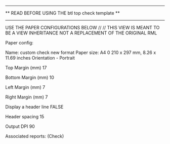 **************************************************
** READ BEFORE USING THE btl top check template **
**************************************************

USE THE PAPER CONFIGURATIONS BELOW // 
// THIS VIEW IS MEANT TO BE A VIEW INHERITANCE NOT A REPLACEMENT OF THE ORIGINAL RML

Paper config:

Name: custom check new format
Paper size: A4 0 210 x 297 mm, 8.26 x 11.69 inches
Orientation - Portrait

Top Margin (mm) 17

Bottom Margin (mm) 10

Left Margin (mm) 7

Right Margin (mm) 7

Display a header line FALSE

Header spacing 15

Output DPI 90

Associated reports: (Check)



